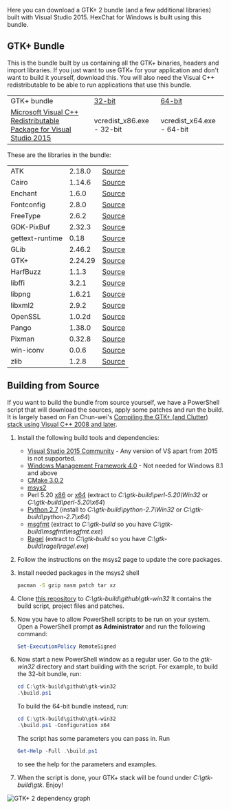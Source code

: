 Here you can download a GTK+ 2 bundle (and a few additional libraries) built with Visual Studio 2015. HexChat for Windows is built using this bundle.


## GTK+ Bundle

This is the bundle built by us containing all the GTK+ binaries, headers and import libraries. If you just want to use GTK+ for your application and don't want to build it yourself, download this. You will also need the Visual C++ redistributable to be able to run applications that use this bundle.

<table>
    <tr>
        <td>GTK+ bundle</td>
        <td><a href="https://dl.hexchat.net/gtk-win32/vc12/x86/gtk-Win32.7z">32-bit</a></td>
        <td><a href="https://dl.hexchat.net/gtk-win32/vc12/x64/gtk-x64.7z">64-bit</a></td>
    </tr>
    <tr>
        <td><a href="https://www.microsoft.com/en-us/download/details.aspx?id=48145">Microsoft Visual C++ Redistributable Package for Visual Studio 2015</a></td>
        <td>vcredist_x86.exe - 32-bit</a></td>
        <td>vcredist_x64.exe - 64-bit</a></td>
    </tr>
</table>

These are the libraries in the bundle:

<table>
    <tr>
        <td>ATK</td>
        <td>2.18.0</td>
        <td><a href="https://dl.hexchat.net/gtk-win32/src/atk-2.18.0.tar.xz">Source</a></td>
    </tr>
    <tr>
        <td>Cairo</td>
        <td>1.14.6</td>
        <td><a href="https://dl.hexchat.net/gtk-win32/src/cairo-1.14.6.tar.xz">Source</a></td>
    </tr>
    <tr>
        <td>Enchant</td>
        <td>1.6.0</td>
        <td><a href="https://dl.hexchat.net/gtk-win32/src/enchant-1.6.0.tar.gz">Source</a></td>
    </tr>
    <tr>
        <td>Fontconfig</td>
        <td>2.8.0</td>
        <td><a href="https://dl.hexchat.net/gtk-win32/src/fontconfig-2.8.0.tar.gz">Source</a></td>
    </tr>
    <tr>
        <td>FreeType</td>
        <td>2.6.2</td>
        <td><a href="https://dl.hexchat.net/gtk-win32/src/freetype-2.6.2.tar.bz2">Source</a></td>
    </tr>
    <tr>
        <td>GDK-PixBuf</td>
        <td>2.32.3</td>
        <td><a href="https://dl.hexchat.net/gtk-win32/src/gdk-pixbuf-2.32.3.tar.xz">Source</a></td>
    </tr>
    <tr>
        <td>gettext-runtime</td>
        <td>0.18</td>
        <td><a href="https://dl.hexchat.net/gtk-win32/src/gettext-vc100-0.18-src.tar.bz2">Source</a></td>
    </tr>
    <tr>
        <td>GLib</td>
        <td>2.46.2</td>
        <td><a href="https://dl.hexchat.net/gtk-win32/src/glib-2.46.2.tar.xz">Source</a></td>
    </tr>
    <tr>
        <td>GTK+</td>
        <td>2.24.29</td>
        <td><a href="https://dl.hexchat.net/gtk-win32/src/gtk+-2.24.29.tar.xz">Source</a></td>
    </tr>
    <tr>
        <td>HarfBuzz</td>
        <td>1.1.3</td>
        <td><a href="https://dl.hexchat.net/gtk-win32/src/harfbuzz-1.1.3.tar.bz2">Source</a></td>
    </tr>
    <tr>
        <td>libffi</td>
        <td>3.2.1</td>
        <td><a href="https://dl.hexchat.net/gtk-win32/src/libffi-3.2.1.tar.gz">Source</a></td>
    </tr>
    <tr>
        <td>libpng</td>
        <td>1.6.21</td>
        <td><a href="https://dl.hexchat.net/gtk-win32/src/libpng-1.6.21.tar.xz">Source</a></td>
    </tr>
    <tr>
        <td>libxml2</td>
        <td>2.9.2</td>
        <td><a href="https://dl.hexchat.net/gtk-win32/src/libxml2-2.9.2.tar.gz">Source</a></td>
    </tr>
    <tr>
        <td>OpenSSL</td>
        <td>1.0.2d</td>
        <td><a href="https://dl.hexchat.net/gtk-win32/src/openssl-1.0.2d.tar.gz">Source</a></td>
    </tr>
    <tr>
        <td>Pango</td>
        <td>1.38.0</td>
        <td><a href="https://dl.hexchat.net/gtk-win32/src/pango-1.38.0.tar.xz">Source</a></td>
    </tr>
    <tr>
        <td>Pixman</td>
        <td>0.32.8</td>
        <td><a href="https://dl.hexchat.net/gtk-win32/src/pixman-0.32.8.tar.gz">Source</a></td>
    </tr>
    <tr>
        <td>win-iconv</td>
        <td>0.0.6</td>
        <td><a href="https://dl.hexchat.net/gtk-win32/src/win-iconv-0.0.6.tar.bz2">Source</a></td>
    </tr>
    <tr>
        <td>zlib</td>
        <td>1.2.8</td>
        <td><a href="https://dl.hexchat.net/gtk-win32/src/zlib-1.2.8.tar.xz">Source</a></td>
    </tr>
</table>


## Building from Source

If you want to build the bundle from source yourself, we have a PowerShell script that will download the sources, apply some patches and run the build. It is largely based on Fan Chun-wei's [Compiling the GTK+ (and Clutter) stack using Visual C++ 2008 and later](https://wiki.gnome.org/action/show/Projects/GTK+/Win32/MSVCCompilationOfGTKStack).

1. Install the following build tools and dependencies:

    * [Visual Studio 2015 Community](http://www.visualstudio.com/downloads/download-visual-studio-vs) - Any version of VS apart from 2015 is not supported.
    * [Windows Management Framework 4.0](https://www.microsoft.com/en-us/download/details.aspx?id=40855) - Not needed for Windows 8.1 and above
    * [CMake 3.0.2](http://www.cmake.org/download/)
    * [msys2](https://msys2.github.io/)
    * Perl 5.20 [x86](https://dl.hexchat.net/misc/perl/perl-5.20.0-x86.7z) or [x64](https://dl.hexchat.net/misc/perl/perl-5.20.0-x64.7z) (extract to _C:\gtk-build\perl-5.20\Win32_ or _C:\gtk-build\perl-5.20\x64_)
    * [Python 2.7](https://www.python.org/downloads/windows/) (install to _C:\gtk-build\python-2.7\Win32_ or _C:\gtk-build\python-2.7\x64_)
    * [msgfmt](https://dl.hexchat.net/gtk-win32/msgfmt-0.18.1.7z) (extract to _C:\gtk-build_ so you have _C:\gtk-build\msgfmt\msgfmt.exe_)
    * [Ragel](https://dl.hexchat.net/gtk-win32/ragel-6.8.7z) (extract to _C:\gtk-build_ so you have _C:\gtk-build\ragel\ragel.exe_)

1. Follow the instructions on the msys2 page to update the core packages.

1. Install needed packages in the msys2 shell

    ```bash
    pacman -S gzip nasm patch tar xz
    ```

1. Clone [this repository](https://github.com/hexchat/gtk-win32) to _C:\gtk-build\github\gtk-win32_ It contains the build script, project files and patches.

1. Now you have to allow PowerShell scripts to be run on your system. Open a PowerShell prompt **as Administrator** and run the following command:

    ```powershell
    Set-ExecutionPolicy RemoteSigned
    ```

1. Now start a new PowerShell window as a regular user. Go to the _gtk-win32_ directory and start building with the script. For example, to build the 32-bit bundle, run:

    ```powershell
    cd C:\gtk-build\github\gtk-win32
    .\build.ps1
    ```

    To build the 64-bit bundle instead, run:

    ```powershell
    cd C:\gtk-build\github\gtk-win32
    .\build.ps1 -Configuration x64
    ```

    The script has some parameters you can pass in. Run

    ```powershell
    Get-Help -Full .\build.ps1
    ```

    to see the help for the parameters and examples.

1. When the script is done, your GTK+ stack will be found under _C:\gtk-build\gtk_. Enjoy!

![GTK+ 2 dependency graph](https://hexchat.github.io/gtk-win32/img/dependency-graph.png)
